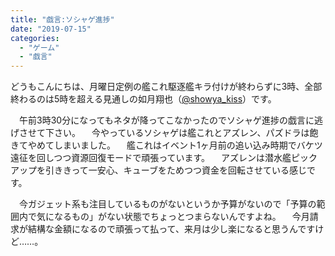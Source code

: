 ```yaml
---
title: "戯言:ソシャゲ進捗"
date: "2019-07-15"
categories: 
  - "ゲーム"
  - "戯言"
---
```


どうもこんにちは、月曜日定例の艦これ駆逐艦キラ付けが終わらずに3時、全部終わるのは5時を超える見通しの如月翔也（[@showya\_kiss](http://twitter.com/showya_kiss)）です。

　午前3時30分になってもネタが降ってこなかったのでソシャゲ進捗の戯言に逃げさせて下さい。 　今やっているソシャゲは艦これとアズレン、パズドラは飽きてやめてしまいました。 　艦これはイベント1ヶ月前の追い込み時期でバケツ遠征を回しつつ資源回復モードで頑張っています。 　アズレンは潜水艦ピックアップを引ききって一安心、キューブをためつつ資金を回転させている感じです。

　今ガジェット系も注目しているものがないというか予算がないので「予算の範囲内で気になるもの」がない状態でちょっとつまらないんですよね。 　今月請求が結構な金額になるので頑張って払って、来月は少し楽になると思うんですけど……。
